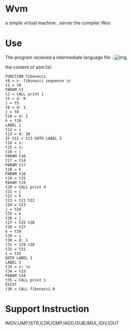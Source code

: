 # Wvm
a simple virtual machine , server the compiler Woo

# Use
The program received a intermediate language file :
![img](https://github.com/TanSilver/Wvm/blob/master/da.png)

the content of asm.txt:
```
FUNCTION fibonacci
t0 = s: fibonacci sequence \n
t1 = t0
PARAM t1
t2 = CALL print 1
t5 = d: 0
i = t5
t8 = d: 1
j = t8
t10 = d: 1
k = t10
LABEL 1
t12 = i
t13 = d: 10
IF t12 < t13 GOTO LABEL 2
t14 = s:  
t15 = s:  
t16 = j
PARAM t16
t17 = t14
PARAM t17
t18 = k
PARAM t18
t19 = t15
PARAM t19
t20 = CALL print 4
t21 = j
t22 = k
t23 + t21 t22
t24 = t23
j = t24
t25 = k
t26 = j
t27 + t25 t26
t28 = t27
k = t28
t29 = i
t30 = d: 1
t31 + t29 t30
t32 = t31
i = t32
GOTO LABEL 1
LABEL 2
t33 = s: \n
t34 = t33
PARAM t34
t35 = CALL print 1
EXIST
t36 = CALL fibonacci 0
  ```
# Support Instruction
IMOV,IJMP,ISTR,ILDR,ICMP,IADD,ISUB,IMUL,IDIV,IOUT
